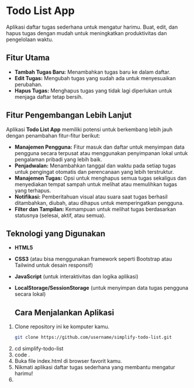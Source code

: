 # Todo List App

Aplikasi daftar tugas sederhana untuk mengatur harimu. Buat, edit, dan hapus tugas dengan mudah untuk meningkatkan produktivitas dan pengelolaan waktu.

## Fitur Utama

- **Tambah Tugas Baru:** Menambahkan tugas baru ke dalam daftar.
- **Edit Tugas:** Mengubah tugas yang sudah ada untuk menyesuaikan perubahan.
- **Hapus Tugas:** Menghapus tugas yang tidak lagi diperlukan untuk menjaga daftar tetap bersih.

## Fitur Pengembangan Lebih Lanjut

Aplikasi **Todo List App** memiliki potensi untuk berkembang lebih jauh dengan penambahan fitur-fitur berikut:

- **Manajemen Pengguna:** Fitur masuk dan daftar untuk menyimpan data pengguna secara terpusat atau menggunakan penyimpanan lokal untuk pengalaman pribadi yang lebih baik.
- **Penjadwalan:** Menambahkan tanggal dan waktu pada setiap tugas untuk pengingat otomatis dan perencanaan yang lebih terstruktur.
- **Manajemen Tugas:** Opsi untuk menghapus semua tugas sekaligus dan menyediakan tempat sampah untuk melihat atau memulihkan tugas yang terhapus.
- **Notifikasi:** Pemberitahuan visual atau suara saat tugas berhasil ditambahkan, diubah, atau dihapus untuk memperingatkan pengguna.
- **Filter dan Tampilan:** Kemampuan untuk melihat tugas berdasarkan statusnya (selesai, aktif, atau semua).

## Teknologi yang Digunakan

- **HTML5**
- **CSS3** (atau bisa menggunakan framework seperti Bootstrap atau Tailwind untuk desain responsif)
- **JavaScript** (untuk interaktivitas dan logika aplikasi)
- **LocalStorage/SessionStorage** (untuk menyimpan data tugas pengguna secara lokal)

  ## Cara Menjalankan Aplikasi

1. Clone repository ini ke komputer kamu.
   ```bash
   git clone https://github.com/username/simplify-todo-list.git
2. cd simplify-todo-list
3. code .
4. Buka file index.html di browser favorit kamu.
5. Nikmati aplikasi daftar tugas sederhana yang membantu mengatur harimu!
6. 
